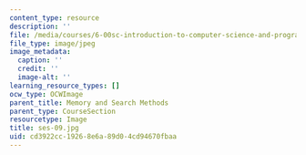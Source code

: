 ```yaml
---
content_type: resource
description: ''
file: /media/courses/6-00sc-introduction-to-computer-science-and-programming-spring-2011/cd3922cc19268e6a89d04cd94670fbaa_ses-09.jpg
file_type: image/jpeg
image_metadata:
  caption: ''
  credit: ''
  image-alt: ''
learning_resource_types: []
ocw_type: OCWImage
parent_title: Memory and Search Methods
parent_type: CourseSection
resourcetype: Image
title: ses-09.jpg
uid: cd3922cc-1926-8e6a-89d0-4cd94670fbaa
---
```

